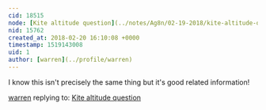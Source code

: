 ```yaml
---
cid: 18515
node: [Kite altitude question](../notes/Ag8n/02-19-2018/kite-altitude-question)
nid: 15762
created_at: 2018-02-20 16:10:08 +0000
timestamp: 1519143008
uid: 1
author: [warren](../profile/warren)
---
```


I know this isn't precisely the same thing but it's good related information!

[warren](../profile/warren) replying to: [Kite altitude question](../notes/Ag8n/02-19-2018/kite-altitude-question)

